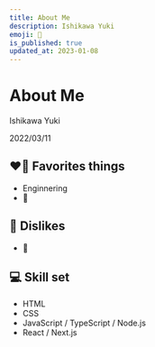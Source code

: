 ```yaml
---
title: About Me
description: Ishikawa Yuki
emoji: 🧬
is_published: true
updated_at: 2023-01-08
---
```


# About Me

Ishikawa Yuki

2022/03/11

## ❤️‍🔥 Favorites things

- Enginnering
- 🍻

## 🤢 Dislikes

- 🚬

## 💻 Skill set

- HTML
- CSS
- JavaScript / TypeScript / Node.js
- React / Next.js
